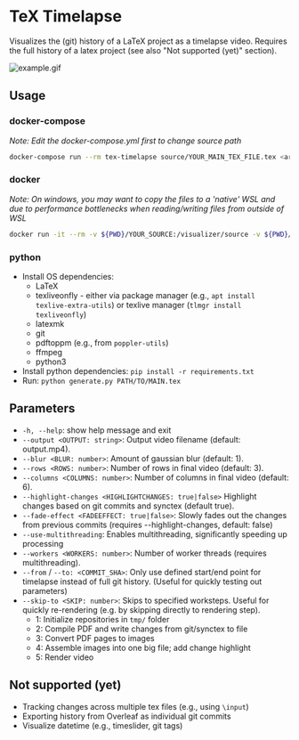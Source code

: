 # TeX Timelapse

Visualizes the (git) history of a LaTeX project as a timelapse video. Requires the full history of a latex project (see also "Not supported (yet)" section).

![example.gif](https://github.com/SebiH/tex-timelapse/blob/master/example.gif)


## Usage
### docker-compose
*Note: Edit the docker-compose.yml first to change source path*
```bash
docker-compose run --rm tex-timelapse source/YOUR_MAIN_TEX_FILE.tex <arguments>
```

### docker
*Note: On windows, you may want to copy the files to a 'native' WSL and due to performance bottlenecks when reading/writing files from outside of WSL*
```bash
docker run -it --rm -v ${PWD}/YOUR_SOURCE:/visualizer/source -v ${PWD}/tmp:/visualizer/tmp -v ${PWD}/output:/visualizer/output sebih/tex-timelapse source/YOUR_MAIN.tex
```

### python
- Install OS dependencies:
  - LaTeX
  - texliveonfly - either via package manager (e.g., `apt install texlive-extra-utils`) or texlive manager (`tlmgr install texliveonfly`)
  - latexmk
  - git
  - pdftoppm (e.g., from `poppler-utils`)
  - ffmpeg
  - python3
- Install python dependencies: `pip install -r requirements.txt`
- Run: `python generate.py PATH/TO/MAIN.tex`


## Parameters
  - `-h, --help`: show help message and exit
  - `--output <OUTPUT: string>`: Output video filename (default: output.mp4).
  - `--blur <BLUR: number>`: Amount of gaussian blur (default: 1).
  - `--rows <ROWS: number>`: Number of rows in final video (default: 3).
  - `--columns <COLUMNS: number>`: Number of columns in final video (default: 6).
  - `--highlight-changes <HIGHLIGHTCHANGES: true|false>` Highlight changes based on git commits and synctex (default true).
  - `--fade-effect <FADEEFFECT: true|false>`: Slowly fades out the changes from previous commits (requires --highlight-changes, default: false)
  - `--use-multithreading`: Enables multithreading, significantly speeding up processing
  - `--workers <WORKERS: number>`: Number of worker threads (requires multithreading).
  - `--from` / `--to: <COMMIT_SHA>`: Only use defined start/end point for timelapse instead of full git history. (Useful for quickly testing out parameters)
  - `--skip-to <SKIP: number>`: Skips to specified worksteps. Useful for quickly re-rendering (e.g. by skipping directly to rendering step).
    - 1: Initialize repositories in `tmp/` folder
    - 2: Compile PDF and write changes from git/synctex to file
    - 3: Convert PDF pages to images
    - 4: Assemble images into one big file; add change highlight
    - 5: Render video

## Not supported (yet)
- Tracking changes across multiple tex files (e.g., using `\input`)
- Exporting history from Overleaf as individual git commits
- Visualize datetime (e.g., timeslider, git tags)
